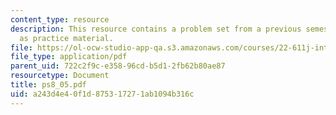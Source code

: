 ```yaml
---
content_type: resource
description: This resource contains a problem set from a previous semester, provided
  as practice material.
file: https://ol-ocw-studio-app-qa.s3.amazonaws.com/courses/22-611j-introduction-to-plasma-physics-i-fall-2006/a243d4e40f1d875317271ab1094b316c_ps8_05.pdf
file_type: application/pdf
parent_uid: 722c2f9c-e358-96cd-b5d1-2fb62b80ae87
resourcetype: Document
title: ps8_05.pdf
uid: a243d4e4-0f1d-8753-1727-1ab1094b316c
---
```

